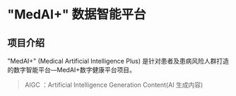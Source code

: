 # "MedAI+" 数据智能平台

## 项目介绍
"MedAI+" (Medical Artificial Intelligence Plus) 是针对患者及患病风险人群打造的数字智能平台—MedAI+数字健康平台项目。

> AIGC ：Artificial Intelligence Generation Content(AI 生成内容)
